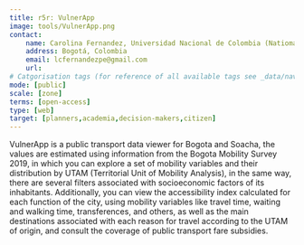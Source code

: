 ```yaml
---
title: r5r: VulnerApp
image: tools/VulnerApp.png
contact:
    name: Carolina Fernandez, Universidad Nacional de Colombia (Natiomal University of Colombia)
    address: Bogotá, Colombia
    email: lcfernandezpe@gmail.com
    url: 
# Catgorisation tags (for reference of all available tags see _data/navigation_tools.yml file):
mode: [public]
scale: [zone]
terms: [open-access]
type: [web]
target: [planners,academia,decision-makers,citizen]
---
```


VulnerApp is a public transport data viewer for Bogota and Soacha, the values are estimated using information from the Bogota Mobility Survey 2019, in which you can explore a set of mobility variables and their distribution by UTAM (Territorial Unit of Mobility Analysis), in the same way, there are several filters associated with socioeconomic factors of its inhabitants. Additionally, you can view the accessibility index calculated for each function of the city, using mobility variables like travel time, waiting and walking time, transferences, and others, as well as the main destinations associated with each reason for travel according to the UTAM of origin, and consult the coverage of public transport fare subsidies. 